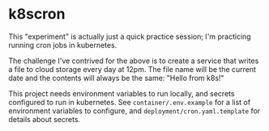 # k8scron

This "experiment" is actually just a quick practice session; I'm practicing
running cron jobs in kubernetes.

The challenge I've contrived for the above is to create a service that writes a
file to cloud storage every day at 12pm. The file name will be the current date
and the contents will always be the same: "Hello from k8s!"

This project needs environment variables to run locally, and secrets configured
to run in kubernetes. See `container/.env.example` for a list of environment
variables to configure, and `deployment/cron.yaml.template` for details about
secrets.
